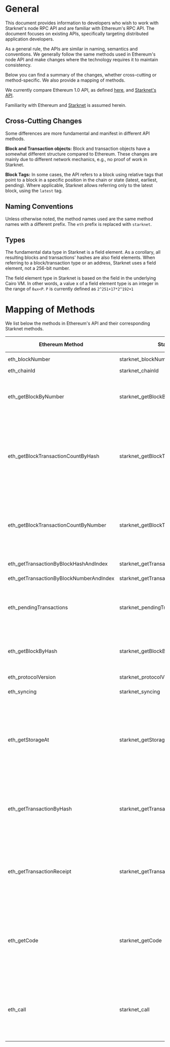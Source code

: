 # General

This document provides information to developers who wish to work with Starknet's node RPC API and
are familiar with Ethereum's RPC API. The document focuses on existing APIs, specifically targeting
distributed application developers.

As a general rule, the APIs are similar in naming, semantics and conventions. We generally follow
the same methods used in Ethereum's node API and make changes where the technology requires it to
maintain consistency.

Below you can find a summary of the changes, whether cross-cutting or method-specific. We also
provide a mapping of methods.

We currently compare Ethereum 1.0 API, as defined [here](https://github.com/ethereum/execution-apis),
 and [Starknet's API](https://github.com/starkware-libs/starknet-specs/blob/master/api/starknet_api_openrpc.json).

Familiarity with Ethereum and [Starknet](https://starkware.co/product/starknet/) is assumed herein.

## Cross-Cutting Changes

Some differences are more fundamental and manifest in different API methods.

**Block and Transaction objects:** Block and transaction objects have a somewhat different structure
 compared to Ethereum. These changes are mainly due to different network mechanics, e.g., no proof
 of work in Starknet.

**Block Tags:** In some cases, the API refers to a block using relative tags that point to a block
in a specific position in the chain or state (latest, earliest, pending). Where applicable,
Starknet allows referring only to the latest block, using the `latest` tag.

## Naming Conventions

Unless otherwise noted, the method names used are the same method names with a different prefix.
The `eth` prefix is replaced with `starknet`.

## Types

The fundamental data type in Starknet is a field element. As a corollary, all resulting blocks and
transactions' hashes are also field elements. When referring to a block/transaction type or an
address, Starknet uses a field element, not a 256-bit number.

The field element type in Starknet is based on the field in the underlying Cairo VM.
In other words, a value x of a field element type is an integer in the range of `0≤x<P`. `P` is currently defined as `2^251+17*2^192+1`

# Mapping of Methods

We list below the methods in Ethereum's API and their corresponding Starknet methods.

|Ethereum Method|Starknet Method|Differences From Ethereum|
|---------------|---------------|-------------------------|
|eth_blockNumber|starknet_blockNumber|Will return only the block number |
|eth_chainId|starknet_chainId| |
|eth_getBlockByNumber|starknet_getBlockByNumber|<ul><li> Doesn’t have the include transactions input.</li><li> The result key is “result”.</li></ul> |
|eth_getBlockTransactionCountByHash|starknet_getBlockTransactionCountByHash|<ul><li> Supports also “latest” block tag as input</li><li> The result is always an integer</li><li> The response key is “result”.</li><li> May return an error for invalid block hash.</li></ul> |
|eth_getBlockTransactionCountByNumber|starknet_getBlockTransactionCountByNumber|<ul><li> Block number input is given as a decimal integer.</li><li> The result key is “result”.</li><li> May return an error for invalid block number.</li></ul> |
|eth_getTransactionByBlockHashAndIndex|starknet_getTransactionByBlockHashAndIndex|<li> The Index is given as a decimal integer. |
|eth_getTransactionByBlockNumberAndIndex|starknet_getTransactionByBlockNumberAndIndex|<li> The index is given as a decimal integer. |
|eth_pendingTransactions|starknet_pendingTransactions|<ul><li> The result key is “result”.</li><li> Will not return market fee parameters.</li></ul> |
|eth_getBlockByHash|starknet_getBlockByHash|<ul><li> Doesn’t have the include transactions input.</li><li> The result key is “result”.</li></ul> |
|eth_protocolVersion|starknet_protocolVersion|
|eth_syncing|starknet_syncing|<li> The result will not include known and pulled states
|eth_getStorageAt|starknet_getStorageAt|<ul><li> Accepts a block hash instead of a block number</li><li> The result key is “result”.</li><li> The result type is a field element.</li><li> Will return errors for invalid contract or storage keys.</li></ul> |
|eth_getTransactionByHash|starknet_getTransactionByHash|<ul><li> Input key is “transaction_hash”.</li><li> The result key is “result”.</li><li> Will not return null.</li><li> Will return an error for an invalid transaction hash.</li></ul> |
|eth_getTransactionReceipt|starknet_getTransactionReceipt|<ul><li> Input key is “transaction_hash”.</li><li> The result key is “result”.</li><li> Will not return null.</li><li> Will return an error for an invalid transaction hash.</li></ul> |
|eth_getCode|starknet_getCode|<ul><li> The input key is “contract_address”.</li><li> Does not accept a block number.</li><li> Will return byte code (field elements) and ABI.</li><li> Will return an error for an invalid contract address.</li></ul> |
|eth_call|starknet_call|<ul><li> Input transaction is different.</li><li> Input block designated by hash.</li><li> Will return errors for invalid contract address| message selector| call data| or general error.</li></ul> |
